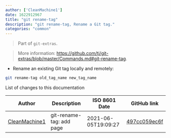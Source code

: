 ```yaml
---
author: ['CleanMachine1']
date: 1622912967
title: "git rename-tag"
description: "git rename-tag, Rename a Git tag."
categories: "common"
---
```

> Part of `git-extras`.

> More information: <https://github.com/tj/git-extras/blob/master/Commands.md#git-rename-tag>.

- Rename an existing Git tag locally and remotely:

```bash
git rename-tag old_tag_name new_tag_name
```
List of changes to this documentation


Author | Description | ISO 8601 Date | GitHub link
------|-----|-----|-----
[CleanMachine1](mailto:78213164+CleanMachine1@users.noreply.github.com) | git-rename-tag: add page | 2021-06-05T19:09:27 | [497cc059ec6f](https://github.com/tldr-pages/tldr/commit/497cc059ec6fb997a06d6b5752c145711997d8e6)


